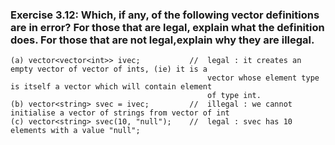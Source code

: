 ###     Exercise 3.12: Which, if any, of the following vector definitions are in error? For those that are legal, explain what the definition does. For those that are not legal,explain why they are illegal.
    (a) vector<vector<int>> ivec;           //  legal : it creates an empty vector of vector of ints, (ie) it is a 
                                                vector whose element type is itself a vector which will contain element 
                                                of type int.     
    (b) vector<string> svec = ivec;         //  illegal : we cannot initialise a vector of strings from vector of int     
    (c) vector<string> svec(10, "null");    //  legal : svec has 10 elements with a value "null";     
